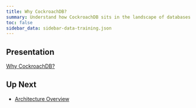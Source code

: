 ```yaml
---
title: Why CockroachDB?
summary: Understand how CockroachDB sits in the landscape of databases available to your business.
toc: false
sidebar_data: sidebar-data-training.json
---
```


## Presentation

[Why CockroachDB?](https://docs.google.com/presentation/d/1sx0-5oi-WElQdhQQFURj3u2cItKqemu9tmJHUFiHh-A/)

## Up Next

- [Architecture Overview](architecture-overview.html)
